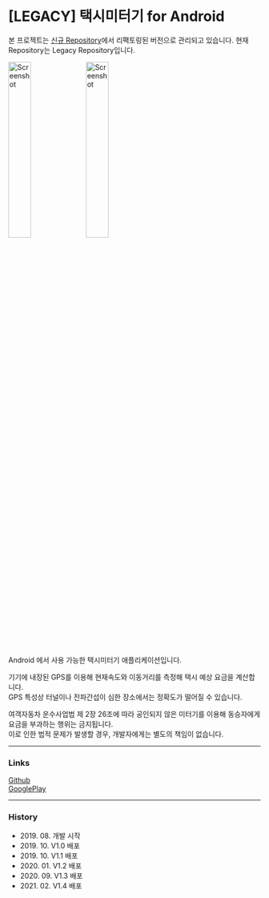 # [LEGACY] 택시미터기 for Android

본 프로젝트는 [신규 Repository](https://github.com/yymin1022/TaxiMeter)에서 리팩토링된 버전으로 관리되고 있습니다. 현재 Repository는 Legacy Repository입니다.

<img src="Images/app_1.png" width="30%" height="30%" alt="Screenshot"></img>
<img src="Images/app_2.png" width="30%" height="30%" alt="Screenshot"></img>

Android 에서 사용 가능한 택시미터기 애플리케이션입니다.

기기에 내장된 GPS를 이용해 현재속도와 이동거리를 측정해 택시 예상 요금을 계산합니다.<br/>
GPS 특성상 터널이나 전파간섭이 심한 장소에서는 정확도가 떨어질 수 있습니다.

여객자동차 운수사업법 제 2장 26조에 따라 공인되지 않은 미터기를 이용해 동승자에게 요금을 부과하는 행위는 금지됩니다.<br/>
이로 인한 법적 문제가 발생할 경우, 개발자에게는 별도의 책임이 없습니다.

***

### Links

[Github](https://github.com/yymin1022/Taxi-Meter)<br/>
[GooglePlay](http://play.google.com/store/apps/details?id=com.yong.taximeter)

***

### History
* 2019\. 08\. 개발 시작
* 2019\. 10\. V1\.0 배포
* 2019\. 10\. V1\.1 배포
* 2020\. 01\. V1\.2 배포
* 2020\. 09\. V1\.3 배포
* 2021\. 02\. V1\.4 배포
